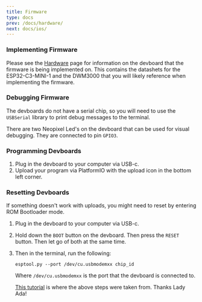 ```yaml
---
title: Firmware
type: docs
prev: /docs/hardware/
next: docs/ios/
---
```

### Implementing Firmware
Please see the [Hardware](/docs/hardware/) page for information on the devboard that the firmware is being implemented on. This contains the datashets for the ESP32-C3-MINI-1 and the DWM3000 that you will likely reference when implementing the firmware.

### Debugging Firmware
The devboards do not have a serial chip, so you will need to use the `USBSerial` library to print debug messages to the terminal. 

There are two Neopixel Led's on the devboard that can be used for visual debugging. They are connected to pin `GPIO3`. 

### Programming Devboards

1. Plug in the devboard to your computer via USB-c.
2. Upload your program via PlatformIO with the upload icon in the bottom left corner.

### Resetting Devboards

If something doesn't work with uploads, you might need to reset by entering ROM Bootloader mode.

1. Plug in the devboard to your computer via USB-c.
2. Hold down the `BOOT` button on the devboard. Then press the `RESET` button. Then let go of both at the same time. 
3. Then in the terminal, run the following: 

    ```esptool.py --port /dev/cu.usbmodemxx chip_id```

    Where `/dev/cu.usbmodemxx` is the port that the devboard is connected to.

    [This tutorial](https://learn.adafruit.com/adafruit-magtag/rom-bootloader) is where the above steps were taken from. Thanks Lady Ada!

